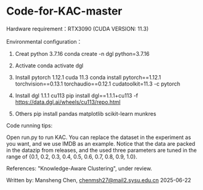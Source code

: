 # Code-for-KAC-master

Hardware requirement：RTX3090 (CUDA VERSION: 11.3)


Environmental configuration：

1. Creat python 3.7.16
conda create -n dgl python=3.7.16

2. Activate
conda activate dgl

3. Install pytorch 1.12.1 cuda 11.3
conda install pytorch==1.12.1 torchvision==0.13.1 torchaudio==0.12.1 cudatoolkit=11.3 -c pytorch

4. Install dgl 1.1.1 cu113
pip install dgl==1.1.1+cu113 -f https://data.dgl.ai/wheels/cu113/repo.html

5. Others
pip install pandas matplotlib scikit-learn munkres

Code running tips:

Open run.py to run KAC. You can replace the dataset in the experiment as you want, and we use IMDB as an example. Notice that the data are packed in the datazip from releases, and the used three parameters are tuned in the range of {0.1, 0.2, 0.3, 0.4, 0.5, 0.6, 0.7, 0.8, 0.9, 1.0}.

References: "Knowledge-Aware Clustering", under review.

Written by: Mansheng Chen, chenmsh27@mail2.sysu.edu.cn 2025-06-22
